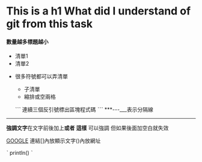 # This is a h1 What did I understand of git from this task
#### 數量越多標題越小

* 清單1
* 清單2
+ 很多符號都可以弄清單
  + 子清單
  + 縮排或空兩格
   
   `ˋˋ
   連續三個反引號標出區塊程式碼
   ˋˋˋ
***---___表示分隔線
***

**強調文字**在文字前後加上**或者** __這樣__ 可以強調 但如果後面加空白就失效

[GOOGLE](https://www.google.com/search?q=markdown+%E8%AA%9E%E6%B3%95&oq=markd&aqs=chrome.1.69i57j35i39j0i433i512l2j0i512j0i131i433i512j0i512j69i60.2175j0j7&sourceid=chrome&ie=UTF-8) 連結[]內放顯示文字()內放網址


ˋ println() ˋ
